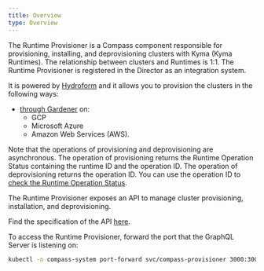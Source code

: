 ```yaml
---
title: Overview
type: Overview
---
```


The Runtime Provisioner is a Compass component responsible for provisioning, installing, and deprovisioning clusters with Kyma (Kyma Runtimes). The relationship between clusters and Runtimes is 1:1. The Runtime Provisioner is registered in the Director as an integration system. 

It is powered by [Hydroform](https://github.com/kyma-incubator/hydroform) and it allows you to provision the clusters in the following ways:
- [through Gardener](08-02-provisioning-gardener.md) on:
    * GCP
    * Microsoft Azure
    * Amazon Web Services (AWS).
    
Note that the operations of provisioning and deprovisioning are asynchronous. The operation of provisioning returns the Runtime Operation Status containing the runtime ID and the operation ID. The operation of deprovisioning returns the operation ID. You can use the operation ID to [check the Runtime Operation Status](08-03-runtime-operation-status.md).

The Runtime Provisioner exposes an API to manage cluster provisioning, installation, and deprovisioning. 

Find the specification of the API [here](https://github.com/kyma-incubator/compass/blob/master/components/provisioner/pkg/gqlschema/schema.graphql).
    
To access the Runtime Provisioner, forward the port that the GraphQL Server is listening on:

```bash
kubectl -n compass-system port-forward svc/compass-provisioner 3000:3000
```
